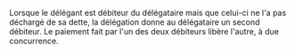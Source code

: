 Lorsque le délégant est débiteur du délégataire mais que celui-ci ne l'a pas déchargé de sa dette, la délégation donne au délégataire un second débiteur.  Le paiement fait par l'un des deux débiteurs libère l'autre, à due concurrence.
